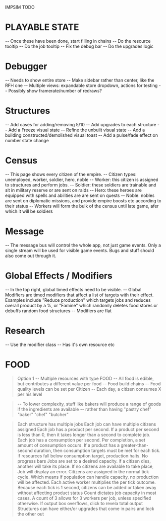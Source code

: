 IMPSIM TODO

# PLAYABLE STATE

-- Once these have been done, start filling in chains
-- Do the resource tooltip
-- Do the job tooltip
-- Fix the debug bar
-- Do the upgrades logic

# Debugger

-- Needs to show entire store
-- Make sidebar rather than center, like the RFH one
-- Multiple views: expandable store dropdown, actions for testing
-- Possibly show framerate/number of redraws?

# Structures

-- Add cases for adding/removing 5/10
-- Add upgrades to each structure
-- Add a Freeze visual state
-- Refine the unbuilt visual state
-- Add a building constructed/demolished visual toast
-- Add a pulse/fade effect on number state change

# Census

-- This page shows every citizen of the empire.
-- Citizen types: unemployed, worker, soldier, hero, noble
-- Worker: this citizen is assigned to structures and perform jobs.
-- Soldier: these soldiers are trainable and sit in military reserve or are sent on raids
-- Hero: these heroes are equipped with spells and abilities are are sent on quests
-- Noble: nobles are sent on diplomatic missions, and provide empire boosts etc according to their status
-- Workers will form the bulk of the census until late game, afer which it will be soldiers

# Message

-- The message bus will control the whole app, not just game events. Only a single stream will be used for visible game events. Bugs and stuff should also come out through it.

# Global Effects / Modifiers

-- In the top right, global timed effects need to be visible.
-- Global Modifiers are timed modifiers that affect a list of targets with their effect. Examples include "Reduce production" which targets jobs and reduces overall product by a %, or "Famine" which randomly deletes food stores or debuffs random food structures
-- Modifiers are flat

# Research

-- Use the modifier class
-- Has it's own resource etc

# FOOD

> Option 1
> -- Multiple resources with type FOOD
> -- All food is edible, but contributes a different value per food
> -- Food build chains
> -- Food quality levels can be set per Citizen
> -- Each day, a citizen consumes X per his level

> -- To lower complexity, stuff like bakers will produce a range of goods if the ingredients are available
> -- rather than having "pastry chef" "baker" "chef" "butcher"

> Each structure has multiple jobs
> Each job can have multiple citizens assigned
> Each job has a product per second. If a product per second is less than 0, then it takes longer than a second to complete job.
> Each job has a consumption per second. Per completion, a set amount of consumption occurs. If a product has a greater-than-second duration, then consumption targets must be met for each tick. If resources fall below consumption target, production halts.
> No progress bars
> Jobs are set to a desired capacity. if a citizen dies, another will take its place. If no citizens are available to take place, Job will display an error. Citizens are assigned in the normal tick cycle. Which means if population can handle capacity, no production will be affected.
> Each active worker multiplies the per tick outcome.
> Because each tick is 1 second, citizens can be added or taken away without affecting product status
> Count dictates job capacity in most cases. A count of 3 allows for 3 workers per job, unless specified otherwise.
> If output box overflows, click to revela total output
> Structures can have either/or upgrades that come in pairs and lock the other out
